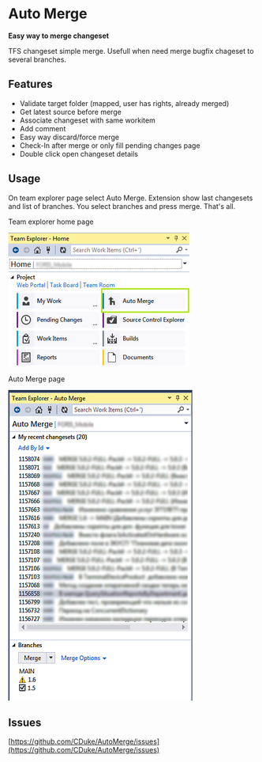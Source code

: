 # Auto Merge
**Easy way to merge changeset**

TFS changeset simple merge.
Usefull when need merge bugfix chageset to several branches.

## Features
* Validate target folder (mapped, user has rights, already merged)
* Get latest source before merge
* Associate changeset with same workitem
* Add comment
* Easy way discard/force merge
* Check-In after merge or only fill pending changes page
* Double click open changeset details

## Usage
On team explorer page select Auto Merge. Extension show last changesets and list of branches. You select branches and press merge. That's all.

Team explorer home page

![Team explorer home page](./automerge_teamexplorer.png)

Auto Merge page

![Auto Merge page](./automerge_main.png)

## Issues
[https://github.com/CDuke/AutoMerge/issues](https://github.com/CDuke/AutoMerge/issues)